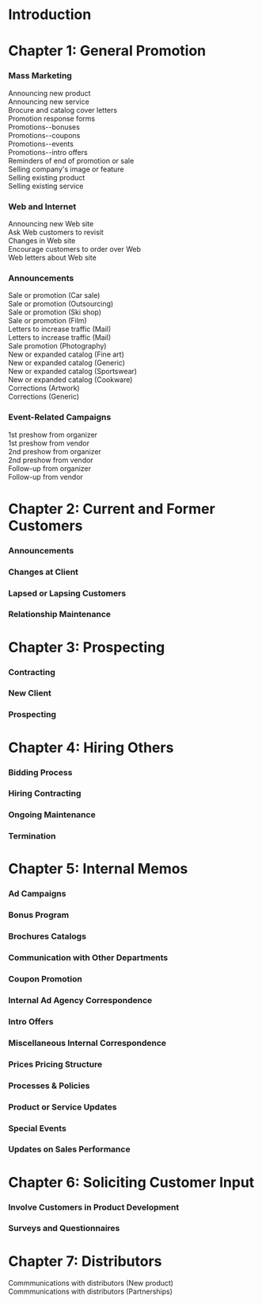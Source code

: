 # Introduction

# Chapter 1: General Promotion
### Mass Marketing
Announcing new product  
Announcing new service  
Brocure and catalog cover letters  
Promotion response forms  
Promotions--bonuses  
Promotions--coupons  
Promotions--events  
Promotions--intro offers  
Reminders of end of promotion or sale  
Selling company's image or feature  
Selling existing product  
Selling existing service  
### Web and Internet  
Announcing new Web site  
Ask Web customers to revisit  
Changes in Web site  
Encourage customers to order over Web  
Web letters about Web site  
### Announcements
Sale or promotion (Car sale)  
Sale or promotion (Outsourcing)  
Sale or promotion (Ski shop)  
Sale or promotion (Film)  
Letters to increase traffic (Mail)  
Letters to increase traffic (Mail)  
Sale promotion (Photography)  
New or expanded catalog (Fine art)  
New or expanded catalog (Generic)  
New or expanded catalog (Sportswear)  
New or expanded catalog (Cookware)  
Corrections (Artwork)  
Corrections (Generic)  
### Event-Related Campaigns
1st preshow from organizer  
1st preshow from vendor  
2nd preshow from organizer  
2nd preshow from vendor  
Follow-up from organizer  
Follow-up from vendor  
# Chapter 2: Current and Former Customers
### Announcements
### Changes at Client
### Lapsed or Lapsing Customers
### Relationship Maintenance
# Chapter 3: Prospecting
### Contracting
### New Client
### Prospecting
# Chapter 4: Hiring Others
### Bidding Process
### Hiring Contracting
### Ongoing Maintenance
### Termination
# Chapter 5: Internal Memos
### Ad Campaigns
### Bonus Program
### Brochures Catalogs
### Communication with Other Departments
### Coupon Promotion
### Internal Ad Agency Correspondence
### Intro Offers
### Miscellaneous Internal Correspondence
### Prices Pricing Structure
### Processes & Policies
### Product or Service Updates
### Special Events
### Updates on Sales Performance
# Chapter 6: Soliciting Customer Input
### Involve Customers in Product Development
### Surveys and Questionnaires
# Chapter 7: Distributors
Commmunications with distributors (New product)  
Commmunications with distributors (Partnerships)  
